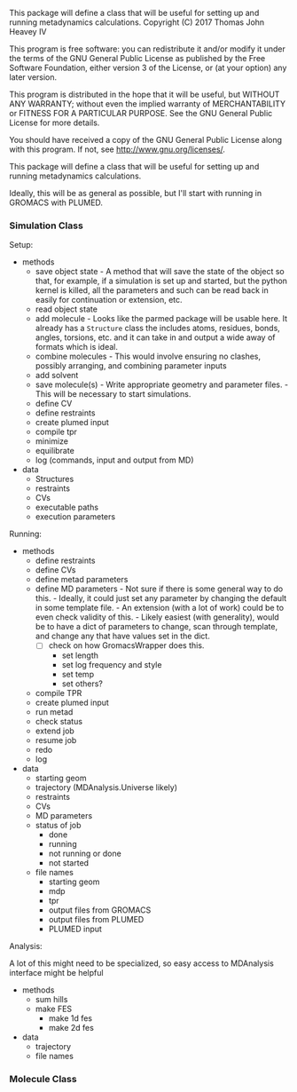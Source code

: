 This package will define a class that will be useful for setting up and running metadynamics calculations.
Copyright (C) 2017 Thomas John Heavey IV

This program is free software: you can redistribute it and/or modify
it under the terms of the GNU General Public License as published by
the Free Software Foundation, either version 3 of the License, or
(at your option) any later version.

This program is distributed in the hope that it will be useful,
but WITHOUT ANY WARRANTY; without even the implied warranty of
MERCHANTABILITY or FITNESS FOR A PARTICULAR PURPOSE.  See the
GNU General Public License for more details.

You should have received a copy of the GNU General Public License
along with this program.  If not, see <http://www.gnu.org/licenses/>.

This package will define a class that will be useful for setting up and running metadynamics calculations.

Ideally, this will be as general as possible, but I'll start with running in GROMACS with PLUMED.

### Simulation Class

Setup:

- methods
    - save object state
          - A method that will save the state of the object so that, for example, if a simulation is set up and started,
      but the python kernel is killed, all the parameters and such can be read back in easily for continuation
      or extension, etc.
    - read object state
    - add molecule
          - Looks like the parmed package will be usable here.
      It already has a `Structure` class the includes atoms, residues, bonds, angles, torsions, etc.
      and it can take in and output a wide away of formats which is ideal.
    - combine molecules
          - This would involve ensuring no clashes, possibly arranging, and combining parameter inputs
    - add solvent
    - save molecule(s)
          - Write appropriate geometry and parameter files.
          - This will be necessary to start simulations.
    - define CV
    - define restraints
    - create plumed input
    - compile tpr
    - minimize
    - equilibrate
    - log (commands, input and output from MD)
- data
    - Structures
    - restraints
    - CVs
    - executable paths
    - execution parameters


Running:

- methods
    - define restraints
    - define CVs
    - define metad parameters
    - define MD parameters
          - Not sure if there is some general way to do this.
          - Ideally, it could just set any parameter by changing the default in some template file.
          - An extension (with a lot of work) could be to even check validity of this.
          - Likely easiest (with generality), would be to have a dict of parameters to change,
      scan through template, and change any that have values set in the dict.
      - [ ] check on how GromacsWrapper does this.
        - set length
        - set log frequency and style
        - set temp
        - set others?
    - compile TPR
    - create plumed input
    - run metad
    - check status
    - extend job
    - resume job
    - redo
    - log
- data
    - starting geom
    - trajectory (MDAnalysis.Universe likely)
    - restraints
    - CVs
    - MD parameters
    - status of job
        - done
        - running
        - not running or done
        - not started
    - file names
        - starting geom
        - mdp
        - tpr
        - output files from GROMACS
        - output files from PLUMED
        - PLUMED input

Analysis:

A lot of this might need to be specialized, so easy access to MDAnalysis interface might be helpful

- methods
    - sum hills
    - make FES
        - make 1d fes
        - make 2d fes
- data
    - trajectory
    - file names


### Molecule Class

